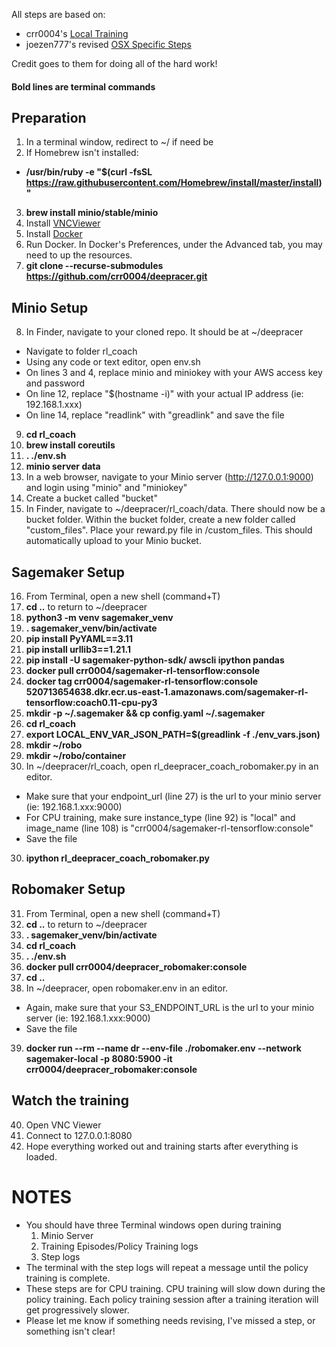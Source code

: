 All steps are based on:
- crr0004's [Local Training](https://github.com/crr0004/deepracer)
- joezen777's revised [OSX Specific Steps](https://gist.github.com/joezen777/6657bbe2bd4add5d1cdbd44db9761edb)

Credit goes to them for doing all of the hard work!

#### Bold lines are terminal commands

## Preparation

1. In a terminal window, redirect to ~/ if need be
2. If Homebrew isn't installed: 
- **/usr/bin/ruby -e "$(curl -fsSL https://raw.githubusercontent.com/Homebrew/install/master/install)"**
3. **brew install minio/stable/minio**
4. Install [VNCViewer](https://www.realvnc.com/download/file/viewer.files/VNC-Viewer-6.19.325-MacOSX-x86_64.dmg)
5. Install [Docker](https://hub.docker.com/editions/community/docker-ce-desktop-mac)
6. Run Docker. In Docker's Preferences, under the Advanced tab, you may need to up the resources.
7. **git clone --recurse-submodules https://github.com/crr0004/deepracer.git**

## Minio Setup

8. In Finder, navigate to your cloned repo. It should be at ~/deepracer
- Navigate to folder rl_coach
- Using any code or text editor, open env.sh
- On lines 3 and 4, replace minio and miniokey with your AWS access key and password
- On line 12, replace "$(hostname -i)" with your actual IP address (ie: 192.168.1.xxx)
- On line 14, replace "readlink" with "greadlink" and save the file
9. **cd rl_coach**
10. **brew install coreutils**
11. **. ./env.sh**
12. **minio server data**
13. In a web browser, navigate to your Minio server (http://127.0.0.1:9000) and login using "minio" and "miniokey"
14. Create a bucket called "bucket"
15. In Finder, navigate to ~/deepracer/rl_coach/data. There should now be a bucket folder. Within the bucket folder, create a new folder called "custom_files". Place your reward.py file in /custom_files. This should automatically upload to your Minio bucket.

## Sagemaker Setup

16. From Terminal, open a new shell (command+T)
17. **cd ..** to return to ~/deepracer
18. **python3 -m venv sagemaker_venv**
19. **. sagemaker_venv/bin/activate**
20. **pip install PyYAML==3.11**
21. **pip install urllib3==1.21.1**
22. **pip install -U sagemaker-python-sdk/ awscli ipython pandas**
23. **docker pull crr0004/sagemaker-rl-tensorflow:console**
24. **docker tag crr0004/sagemaker-rl-tensorflow:console 520713654638.dkr.ecr.us-east-1.amazonaws.com/sagemaker-rl-tensorflow:coach0.11-cpu-py3**
25. **mkdir -p ~/.sagemaker && cp config.yaml ~/.sagemaker**
26. **cd rl_coach**
27. **export LOCAL_ENV_VAR_JSON_PATH=$(greadlink -f ./env_vars.json)**
28. **mkdir ~/robo**
29. **mkdir ~/robo/container**
30. In ~/deepracer/rl_coach, open rl_deepracer_coach_robomaker.py in an editor. 
- Make sure that your endpoint_url (line 27) is the url to your minio server (ie: 192.168.1.xxx:9000)
- For CPU training, make sure instance_type (line 92) is "local" and image_name (line 108) is "crr0004/sagemaker-rl-tensorflow:console"
- Save the file
30. **ipython rl_deepracer_coach_robomaker.py**

## Robomaker Setup

31. From Terminal, open a new shell (command+T)
32. **cd ..** to return to ~/deepracer
33. **. sagemaker_venv/bin/activate**
34. **cd rl_coach**
35. **. ./env.sh**
36. **docker pull crr0004/deepracer_robomaker:console**
37. **cd ..**
38. In ~/deepracer, open robomaker.env in an editor.
- Again, make sure that your S3_ENDPOINT_URL is the url to your minio server (ie: 192.168.1.xxx:9000)
- Save the file
39. **docker run --rm --name dr --env-file ./robomaker.env --network sagemaker-local -p 8080:5900 -it crr0004/deepracer_robomaker:console**

## Watch the training

40. Open VNC Viewer
41. Connect to 127.0.0.1:8080
42. Hope everything worked out and training starts after everything is loaded.

# NOTES
- You should have three Terminal windows open during training
  1. Minio Server
  2. Training Episodes/Policy Training logs
  3. Step logs
- The terminal with the step logs will repeat a message until the policy training is complete.
- These steps are for CPU training. CPU training will slow down during the policy training. Each policy training session after a training iteration will get progressively slower. 
- Please let me know if something needs revising, I've missed a step, or something isn't clear!
